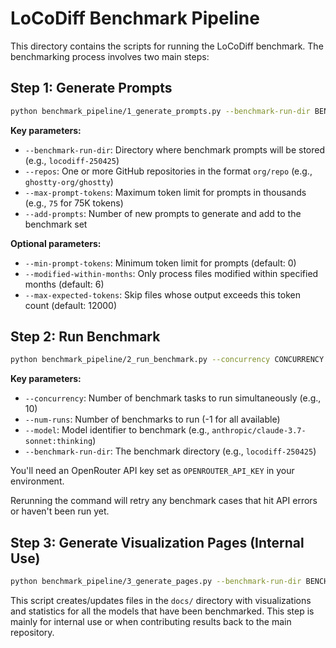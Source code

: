 # LoCoDiff Benchmark Pipeline

This directory contains the scripts for running the LoCoDiff benchmark. The benchmarking process involves two main steps:

## Step 1: Generate Prompts

```bash
python benchmark_pipeline/1_generate_prompts.py --benchmark-run-dir BENCHMARK_DIR --repos REPO1 [REPO2 ...] --max-prompt-tokens MAX_TOKENS --add-prompts NUM_PROMPTS
```

**Key parameters:**
- `--benchmark-run-dir`: Directory where benchmark prompts will be stored (e.g., `locodiff-250425`)
- `--repos`: One or more GitHub repositories in the format `org/repo` (e.g., `ghostty-org/ghostty`)
- `--max-prompt-tokens`: Maximum token limit for prompts in thousands (e.g., `75` for 75K tokens)
- `--add-prompts`: Number of new prompts to generate and add to the benchmark set

**Optional parameters:**
- `--min-prompt-tokens`: Minimum token limit for prompts (default: 0)
- `--modified-within-months`: Only process files modified within specified months (default: 6)
- `--max-expected-tokens`: Skip files whose output exceeds this token count (default: 12000)

## Step 2: Run Benchmark

```bash
python benchmark_pipeline/2_run_benchmark.py --concurrency CONCURRENCY --num-runs NUM_RUNS --model MODEL_NAME --benchmark-run-dir BENCHMARK_DIR
```

**Key parameters:**
- `--concurrency`: Number of benchmark tasks to run simultaneously (e.g., 10)
- `--num-runs`: Number of benchmarks to run (-1 for all available)
- `--model`: Model identifier to benchmark (e.g., `anthropic/claude-3.7-sonnet:thinking`)
- `--benchmark-run-dir`: The benchmark directory (e.g., `locodiff-250425`)

You'll need an OpenRouter API key set as `OPENROUTER_API_KEY` in your environment.

Rerunning the command will retry any benchmark cases that hit API errors or haven't been run yet.

## Step 3: Generate Visualization Pages (Internal Use)

```bash
python benchmark_pipeline/3_generate_pages.py --benchmark-run-dir BENCHMARK_DIR
```

This script creates/updates files in the `docs/` directory with visualizations and statistics for all the models that have been benchmarked. This step is mainly for internal use or when contributing results back to the main repository.
